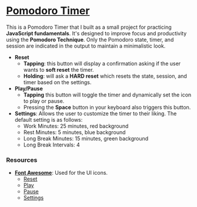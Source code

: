 # [Pomodoro Timer](https://enetwarch.github.io/pomodoro-timer/)

This is a Pomodoro Timer that I built as a small project for practicing **JavaScript fundamentals**. It's designed to improve focus and productivity using the **Pomodoro Technique**. Only the Pomodoro state, timer, and session are indicated in the output to maintain a minimalistic look.

* **Reset**
    * **Tapping**: this button will display a confirmation asking if the user wants to **soft reset** the timer. 
    * **Holding**: will ask a **HARD reset** which resets the state, session, and timer based on the settings.
* **Play/Pause** 
    * **Tapping** this button will toggle the timer and dynamically set the icon to play or pause. 
    * Pressing the **Space** button in your keyboard also triggers this button.
* **Settings**: Allows the user to customize the timer to their liking. The default setting is as follows:
    * Work Minutes: 25 minutes, red background
    * Rest Minutes: 5 minutes, blue background
    * Long Break Minutes: 15 minutes, green background
    * Long Break Intervals: 4

### Resources

* [**Font Awesome**](https://fontawesome.com/): Used for the UI icons.
    * [Reset](https://fontawesome.com/icons/rotate-right)
    * [Play](https://fontawesome.com/icons/play)
    * [Pause](https://fontawesome.com/icons/pause)
    * [Settings](https://fontawesome.com/icons/gear)